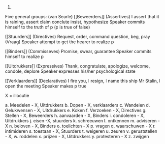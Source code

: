 1.	

Five general groups: (van Searle)
[[Beweerders]] (Assertives) I assert that it is raining, assert claim conclute insist, hypothesize
	Speaker commits himself to the truth of p (p is true of false)

[[Stuurders]] (Directives) Request, order, command question, beg, pray (Vraag)
	Speaker attempt to get the hearer to realize p

[[Binders]] (Commisseves) Promise, swear, guarantee
	Speaker commits himself to realize p

[[Uitdrukkers]] (Expressives) Thank, congratulate, apologize, welcome, condole, deplore
	Speaker expresses his/her psychological state

[[Verklaarders]] (Declaratives) I fire you, I resign, I name this ship Mr Stalin, I open the meeting
	Speaker makes p true


X = illocutie

a. Meedelen - X, Uitdrukkers
b. Dopen - X, verklaarders
c. Wandelen
d. Gelukwensen - X, Uitdrukkers
e. Koken
f. Verzoeken - X, Directives
g. Stellen - X, Beweerders
h. aanvaarden - X, Binders
i. condoleren - X, Uitdrukkers
j. eisen -X, stuurders
k. schreeuwen
l. ontkennen
m. adviseren - X
n. beloven - X, Binders
o. toelichten - X
p. vragen
q. waarschuwen - X
r. intimideren
s. toestaan - X, Stuurders
t. weigeren
u. zeuren
v. geruststellen - X, 
w. roddelen
x. prijzen - X, Uitdrukkers
y. protesteren -  X
z. zwijgen